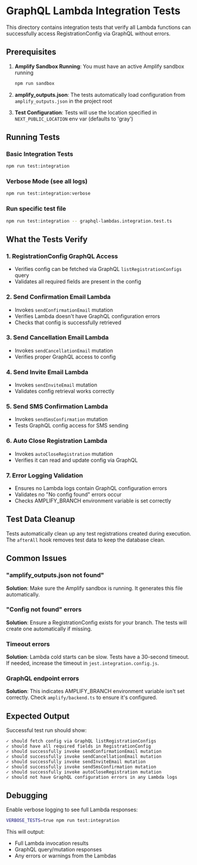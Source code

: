 # GraphQL Lambda Integration Tests

This directory contains integration tests that verify all Lambda functions can successfully access RegistrationConfig via GraphQL without errors.

## Prerequisites

1. **Amplify Sandbox Running**: You must have an active Amplify sandbox running
   ```bash
   npm run sandbox
   ```

2. **amplify_outputs.json**: The tests automatically load configuration from `amplify_outputs.json` in the project root

3. **Test Configuration**: Tests will use the location specified in `NEXT_PUBLIC_LOCATION` env var (defaults to 'gray')

## Running Tests

### Basic Integration Tests
```bash
npm run test:integration
```

### Verbose Mode (see all logs)
```bash
npm run test:integration:verbose
```

### Run specific test file
```bash
npm run test:integration -- graphql-lambdas.integration.test.ts
```

## What the Tests Verify

### 1. **RegistrationConfig GraphQL Access**
   - Verifies config can be fetched via GraphQL `listRegistrationConfigs` query
   - Validates all required fields are present in the config

### 2. **Send Confirmation Email Lambda**
   - Invokes `sendConfirmationEmail` mutation
   - Verifies Lambda doesn't have GraphQL configuration errors
   - Checks that config is successfully retrieved

### 3. **Send Cancellation Email Lambda**
   - Invokes `sendCancellationEmail` mutation
   - Verifies proper GraphQL access to config

### 4. **Send Invite Email Lambda**
   - Invokes `sendInviteEmail` mutation
   - Validates config retrieval works correctly

### 5. **Send SMS Confirmation Lambda**
   - Invokes `sendSmsConfirmation` mutation
   - Tests GraphQL config access for SMS sending

### 6. **Auto Close Registration Lambda**
   - Invokes `autoCloseRegistration` mutation
   - Verifies it can read and update config via GraphQL

### 7. **Error Logging Validation**
   - Ensures no Lambda logs contain GraphQL configuration errors
   - Validates no "No config found" errors occur
   - Checks AMPLIFY_BRANCH environment variable is set correctly

## Test Data Cleanup

Tests automatically clean up any test registrations created during execution. The `afterAll` hook removes test data to keep the database clean.

## Common Issues

### "amplify_outputs.json not found"
**Solution**: Make sure the Amplify sandbox is running. It generates this file automatically.

### "Config not found" errors
**Solution**: Ensure a RegistrationConfig exists for your branch. The tests will create one automatically if missing.

### Timeout errors
**Solution**: Lambda cold starts can be slow. Tests have a 30-second timeout. If needed, increase the timeout in `jest.integration.config.js`.

### GraphQL endpoint errors
**Solution**: This indicates AMPLIFY_BRANCH environment variable isn't set correctly. Check `amplify/backend.ts` to ensure it's configured.

## Expected Output

Successful test run should show:
```
✓ should fetch config via GraphQL listRegistrationConfigs
✓ should have all required fields in RegistrationConfig
✓ should successfully invoke sendConfirmationEmail mutation
✓ should successfully invoke sendCancellationEmail mutation
✓ should successfully invoke sendInviteEmail mutation
✓ should successfully invoke sendSmsConfirmation mutation
✓ should successfully invoke autoCloseRegistration mutation
✓ should not have GraphQL configuration errors in any Lambda logs
```

## Debugging

Enable verbose logging to see full Lambda responses:
```bash
VERBOSE_TESTS=true npm run test:integration
```

This will output:
- Full Lambda invocation results
- GraphQL query/mutation responses
- Any errors or warnings from the Lambdas
